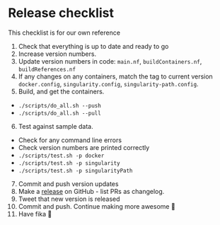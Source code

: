 # Release checklist
This checklist is for our own reference

1. Check that everything is up to date and ready to go
2. Increase version numbers.
3. Update version numbers in code: `main.nf`, `buildContainers.nf`, `buildReferences.nf`
4. If any changes on any containers, match the tag to current version `docker.config`, `singularity.config`, `singularity-path.config`.
5. Build, and get the containers.
  - `./scripts/do_all.sh --push`
  - `./scripts/do_all.sh --pull`
6. Test against sample data.
  - Check for any command line errors
  - Check version numbers are printed correctly
  - `./scripts/test.sh -p docker`
  - `./scripts/test.sh -p singularity`
  - `./scripts/test.sh -p singularityPath`
7. Commit and push version updates
8. Make a [release](https://github.com/SciLifeLab/CAW/releases) on GitHub - list PRs as changelog.
9. Tweet that new version is released
10. Commit and push. Continue making more awesome :metal:
11. Have fika :cake:
